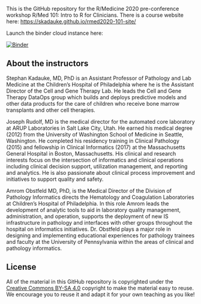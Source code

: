 This is the GitHub repository for the R/Medicine 2020 pre-conference workshop R/Med 101: Intro to R for Clinicians. There is a course website here: <https://skadauke.github.io/rmed2020-101-site/>

Launch the binder cloud instance here:

[![Binder](https://mybinder.org/badge_logo.svg)](https://mybinder.org/v2/gh/chendaniely/intro-to-r-for-clinicians-rmed2020/master)

## About the instructors

Stephan Kadauke, MD, PhD is an Assistant Professor of Pathology and Lab Medicine at the Children’s Hospital of Philadelphia where he is the Assistant Director of the Cell and Gene Therapy Lab. He leads the Cell and Gene Therapy DataOps group which builds and deploys predictive models and other data products for the care of children who receive bone marrow transplants and other cell therapies. 

Joseph Rudolf, MD is the medical director for the automated core laboratory at ARUP Laboratories in Salt Lake City, Utah. He earned his medical degree (2012) from the University of Washington School of Medicine in Seattle, Washington. He completed his residency training in Clinical Pathology (2015) and fellowship in Clinical Informatics (2017) at the Massachusetts General Hospital in Boston, Massachusetts. His clinical and research interests focus on the intersection of informatics and clinical operations including clinical decision support, utilization management, and reporting and analytics. He is also passionate about clinical process improvement and initiatives to support quality and safety.

Amrom Obstfeld MD, PhD, is the Medical Director of the Division of Pathology Informatics directs the Hematology and Coagulation Laboratories at Children’s Hospital of Philadelphia. In this role Amrom leads the development of analytic tools to aid in laboratory quality management, administration, and operation, supports the deployment of new IS infrastructure in pathology and interfaces with other groups throughout the hospital on informatics initiatives. Dr. Obstfeld plays a major role in designing and implementing educational experiences for pathology trainees and faculty at the University of Pennsylvania within the areas of clinical and pathology informatics. 

## License

All of the material in this GitHub repository is copyrighted under the [Creative Commons BY-SA 4.0](https://creativecommons.org/licenses/by-sa/4.0/) copyright to make the material easy to reuse. We encourage you to reuse it and adapt it for your own teaching as you like!
